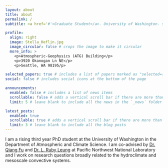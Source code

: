 ```yaml
---
layout: about
title: about
permalink: /
subtitle: <a href='#'>Graduate Student</a>. University of Washington. smheflin@uw.edu 

profile:
  align: right
  image: Stella_Heflin.jpg
  image_circular: false # crops the image to make it circular
  more_info: >
    <p>Atmospheric-Geophysics (ATG) Building</p>
    <p>3920 Okanogan Ln NE</p>
    <p>Seattle, WA 98195/p>

selected_papers: true # includes a list of papers marked as "selected={true}"
social: false # includes social icons at the bottom of the page

announcements:
  enabled: false # includes a list of news items
  scrollable: false # adds a vertical scroll bar if there are more than 3 news items
  limit: 5 # leave blank to include all the news in the `_news` folder

latest_posts:
  enabled: true
  scrollable: true # adds a vertical scroll bar if there are more than 3 new posts items
  limit: 3 # leave blank to include all the blog posts
---
```


I am a rising third year PhD student at the University of Washington in the Department of Atmospheric and Climate Science. I am co-advised by [Dr. Qiang Fu](https://atmos.washington.edu/~qfu/) and [Dr. L. Ruby Leung](https://www.pnnl.gov/people/lai-yung-ruby-leung) at Pacific Northwest National Laboratory and I work on research questions broadly related to the hydroclimate and mesoscale convective systems.
